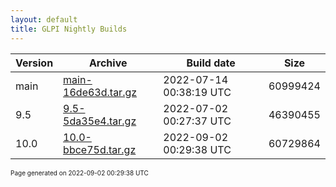 ```yaml
---
layout: default
title: GLPI Nightly Builds
---
```


Version|Archive|Build date|Size
---|---|---|---
main|[main-16de63d.tar.gz](main-16de63d.tar.gz)|2022-07-14 00:38:19 UTC|60999424
9.5|[9.5-5da35e4.tar.gz](9.5-5da35e4.tar.gz)|2022-07-02 00:27:37 UTC|46390455
10.0|[10.0-bbce75d.tar.gz](10.0-bbce75d.tar.gz)|2022-09-02 00:29:38 UTC|60729864

<font size="1">Page generated on 2022-09-02 00:29:38 UTC</font>
